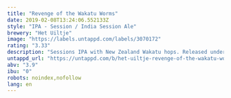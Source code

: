 ```yaml
---
title: "Revenge of the Wakatu Worms"
date: 2019-02-08T13:24:06.552133Z
style: "IPA - Session / India Session Ale"
brewery: "Het Uiltje"
image: "https://labels.untappd.com/labels/3070172"
rating: "3.33"
description: "Sessions IPA with New Zealand Wakatu hops. Released under the Fresh & Fast program, February 7th 2019."
untappd_url: "https://untappd.com/b/het-uiltje-revenge-of-the-wakatu-worms/3070172"
abv: "3.9"
ibu: "0"
robots: noindex,nofollow
lang: en
---
```

